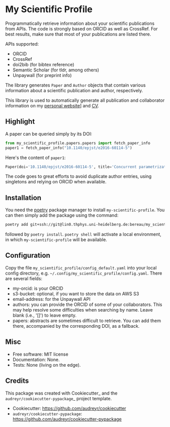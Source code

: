 # My Scientific Profile

Programmatically retrieve information about your scientific publications from APIs. The code is strongly based on ORCID as well as CrossRef. For best results, make sure that most of your publications are listed there.

APIs supported:

- ORCID
- CrossRef
- doi2bib (for bibtex reference)
- Semantic Scholar (for tldr, among others)
- Unpaywall (for preprint info)

The library generates `Paper` and `Author` objects that contain various information about a scientific publication and author, respectively.

This library is used to automatically generate all publication and collaborator information on my [personal website](https://tristanbereau.com)] and [CV](https://tristanbereau.com/files/bereau_cv.pdf).

## Highlight

A paper can be queried simply by its DOI:
```python
from my_scientific_profile.papers.papers import fetch_paper_info
paper1 = fetch_paper_info("10.1140/epjst/e2016-60114-5")
```

Here's the content of `paper1`:

```python
Paper(doi='10.1140/epjst/e2016-60114-5', title='Concurrent parametrization against static and kinetic information leads to more robust coarse-grained force fields', journal=JournalInfo(name='The European Physical Journal Special Topics', url='http://dx.doi.org/10.1140/epjst/e2016-60114-5', issue='8-9', abbreviation='Eur. Phys. J. Spec. Top.', pages='1373-1389', volume=225), publication_date=datetime.datetime(2016, 7, 15, 7, 35, 24, tzinfo=TzInfo(UTC)), authors=[Author(given='J.F.', family='Rudzinski', affiliation=Affiliation(name=None, city=None, country=None), orcid=None, email=None, full_name='J.F. Rudzinski', uuid='bdc74bb4-1b51-11ee-b8f8-a2a06772f9f1'), Author(given='T.', family='Bereau', affiliation=Affiliation(name=None, city=None, country=None), orcid=None, email=None, full_name='T. Bereau', uuid='be2ca9be-1b51-11ee-b8f8-a2a06772f9f1')], citation_count=17, open_access=OpenAccessPaperInfo(is_open_access=True, open_access_status='green', landing_page_url='http://arxiv.org/abs/1607.05492', pdf_url='http://arxiv.org/pdf/1607.05492'), bib_entry='@article{Rudzinski_2016,\n\tdoi = {10.1140/epjst/e2016-60114-5},\n\turl = {https://doi.org/10.1140%2Fepjst%2Fe2016-60114-5},\n\tyear = 2016,\n\tmonth = {jul},\n\tpublisher = {Springer Science and Business Media {LLC}},\n\tvolume = {225},\n\tnumber = {8-9},\n\tpages = {1373--1389},\n\tauthor = {J.F. Rudzinski and T. Bereau},\n\ttitle = {Concurrent parametrization against static and kinetic information leads to more robust coarse-grained force fields},\n\tjournal = {The European Physical Journal Special Topics}\n}', abstract='The parametrization of coarse-grained (CG) simulation models for molecular systems often aims at reproducing static properties alone. The reduced molecular friction of the CG representation usually results in faster, albeit inconsistent, dynamics. In this work, we rely on Markov state models to simultaneously characterize the static and kinetic properties of two CG peptide force fields—one top-down and one bottom-up. Instead of a rigorous evolution of CG dynamics (e.g., using a generalized Langevin equation), we attempt to improve the description of kinetics by simply altering the existing CG models, which employ standard Langevin dynamics. By varying masses and relevant force-field parameters, we can improve the timescale separation of the slow kinetic processes, achieve a more consistent ratio of mean-first-passage times between metastable states, and refine the relative free-energies between these states. Importantly, we show that the incorporation of kinetic information into a structure-based parametrization improves the description of the helix-coil transition sampled by a minimal CG model. While structure-based models understabilize the helical state, kinetic constraints help identify CG models that improve the ratio of forward/backward timescales by effectively hindering the sampling of spurious conformational intermediate states.', tldr='This work relies on Markov state models to simultaneously characterize the static and kinetic properties of two CG peptide force fields—one top-down and one bottom-up—in order to improve the description of kinetics.', year=2016, embedding=None)
```

The code goes to great efforts to avoid duplicate author entries, using singletons and relying on ORCID when available.

## Installation

You need the [poetry](https://python-poetry.org) package manager to install `my-scientific-profile`. You can then simply add the package using the command:
```bash
poetry add git+ssh://git@lin0.thphys.uni-heidelberg.de:bereau/my_scientific_profile.git#master
```
followed by `poetry install`. `poetry shell` will activate a local environment, in which `my-scientific-profile` will be available.

## Configuration

Copy the file `my_scientific_profile/config_default.yaml` into your local config directory, e.g. `~/.config/my_scientific_profile/config.yaml`. There are several fields:

- my-orcid: is your ORCID
- s3-bucket: optional, if you want to store the data on AWS S3
- email-address: for the Unpaywall API
- authors: you can provide the ORCID of some of your collaborators. This may help resolve some difficulties when searching by name. Leave blank (i.e., '[]') to leave empty.
- papers: abstracts are sometimes difficult to retrieve. You can add them there, accompanied by the corresponding DOI, as a fallback.

## Misc

* Free software: MIT license
* Documentation: None.
* Tests: None (living on the edge).

## Credits

This package was created with Cookiecutter_ and the `audreyr/cookiecutter-pypackage`_ project template.

- Cookiecutter: https://github.com/audreyr/cookiecutter
- `audreyr/cookiecutter-pypackage`: https://github.com/audreyr/cookiecutter-pypackage
